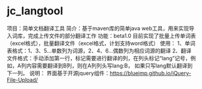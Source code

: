 # jc_langtool
项目：简单文档翻译工具
简介：基于maven库的简单java web工具，用来实现导入词库，完成上传文件的部分翻译工作
功能：beta1.0 目前实现了批量上传单词表（excel格式），批量翻译文件（excel格式，计划支持word格式）
使用：
    1、单词表格式：1、3、5...单数列为词源，2、4、6...偶数列为相应词源的翻译
    2、翻译文件格式：手动添加第一行，标记需要进行翻译的列，在列头标记“lang”记号，例如，A列内容需要翻译到B列，则在A列列头写lang:B，
    如果只写lang默认翻译到下一列。
说明：
    界面基于开源jquery组件：https://blueimp.github.io/jQuery-File-Upload/
    
